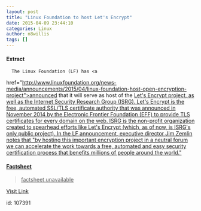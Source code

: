 ```yaml
---
layout: post
title: "Linux Foundation to host Let's Encrypt"
date: 2015-04-09 23:44:10
categories: Linux
author: n8willis
tags: []
---
```



#### Extract
>
      The Linux Foundation (LF) has <a
href="http://www.linuxfoundation.org/news-media/announcements/2015/04/linux-foundation-host-open-encryption-project">announced
that it will serve as host of the <a
href="https://letsencrypt.org/">Let's Encrypt
project, as well as the Internet Security Research Group (ISRG).
Let's Encrypt is the free, automated SSL/TLS certificate authority
that was announced in November 2014 by the Electronic Frontier Foundation
(EFF) to provide TLS certificates for every domain on the web.  ISRG is
the non-profit organization created to spearhead efforts like Let's
Encrypt (which, as of now, is ISRG's only public project).  In the LF
announcement, executive director Jim Zemlin notes that "by
hosting this important encryption project in a neutral forum we can
accelerate the work towards a free, automated and easy security
certification process that benefits millions of people around the
world."
      
      

#### Factsheet
>factsheet unavailable

[Visit Link](http://lwn.net/Articles/639857/rss)

id:  107391
